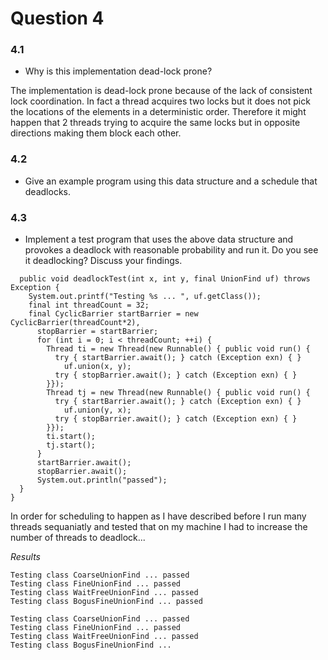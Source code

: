 # Question 4

### 4.1
* Why is this implementation dead-lock prone?

The implementation is dead-lock prone because of the lack of consistent lock coordination.
In fact a thread acquires two locks but it does not pick the locations of the elements in a deterministic order. Therefore it might happen that 2 threads trying to acquire the same locks but in opposite directions making them block each other.

### 4.2
* Give an example program using this data structure and a schedule that deadlocks.

### 4.3
* Implement a test program that uses the above data structure and provokes a deadlock with reasonable probability and run it. Do you see it deadlocking? Discuss your findings.

```
  public void deadlockTest(int x, int y, final UnionFind uf) throws Exception {
    System.out.printf("Testing %s ... ", uf.getClass());
    final int threadCount = 32;
    final CyclicBarrier startBarrier = new CyclicBarrier(threadCount*2),
      stopBarrier = startBarrier;
      for (int i = 0; i < threadCount; ++i) {
        Thread ti = new Thread(new Runnable() { public void run() {
          try { startBarrier.await(); } catch (Exception exn) { }
            uf.union(x, y);
          try { stopBarrier.await(); } catch (Exception exn) { }
        }});
        Thread tj = new Thread(new Runnable() { public void run() {
          try { startBarrier.await(); } catch (Exception exn) { }
            uf.union(y, x);
          try { stopBarrier.await(); } catch (Exception exn) { }
        }});
        ti.start();
        tj.start();
      }
      startBarrier.await();
      stopBarrier.await();
      System.out.println("passed");
  }
}
```

In order for scheduling to happen as I have described before I run many threads sequaniatly and tested that on my machine I had to increase the number of threads to deadlock...

*Results*

```
Testing class CoarseUnionFind ... passed
Testing class FineUnionFind ... passed
Testing class WaitFreeUnionFind ... passed
Testing class BogusFineUnionFind ... passed
```

```
Testing class CoarseUnionFind ... passed
Testing class FineUnionFind ... passed
Testing class WaitFreeUnionFind ... passed
Testing class BogusFineUnionFind ...
```
